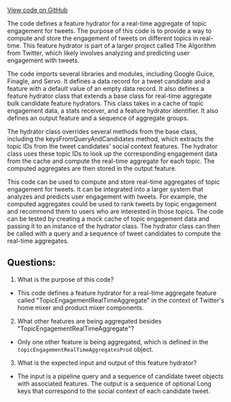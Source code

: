 [View code on GitHub](https://github.com/misbahsy/the-algorithm/home-mixer/server/src/main/scala/com/twitter/home_mixer/functional_component/feature_hydrator/real_time_aggregates/TopicEngagementRealTimeAggregateFeatureHydrator.scala)

The code defines a feature hydrator for a real-time aggregate of topic engagement for tweets. The purpose of this code is to provide a way to compute and store the engagement of tweets on different topics in real-time. This feature hydrator is part of a larger project called The Algorithm from Twitter, which likely involves analyzing and predicting user engagement with tweets.

The code imports several libraries and modules, including Google Guice, Finagle, and Servo. It defines a data record for a tweet candidate and a feature with a default value of an empty data record. It also defines a feature hydrator class that extends a base class for real-time aggregate bulk candidate feature hydrators. This class takes in a cache of topic engagement data, a stats receiver, and a feature hydrator identifier. It also defines an output feature and a sequence of aggregate groups.

The hydrator class overrides several methods from the base class, including the keysFromQueryAndCandidates method, which extracts the topic IDs from the tweet candidates' social context features. The hydrator class uses these topic IDs to look up the corresponding engagement data from the cache and compute the real-time aggregate for each topic. The computed aggregates are then stored in the output feature.

This code can be used to compute and store real-time aggregates of topic engagement for tweets. It can be integrated into a larger system that analyzes and predicts user engagement with tweets. For example, the computed aggregates could be used to rank tweets by topic engagement and recommend them to users who are interested in those topics. The code can be tested by creating a mock cache of topic engagement data and passing it to an instance of the hydrator class. The hydrator class can then be called with a query and a sequence of tweet candidates to compute the real-time aggregates.
## Questions: 
 1. What is the purpose of this code?
- This code defines a feature hydrator for a real-time aggregate feature called "TopicEngagementRealTimeAggregate" in the context of Twitter's home mixer and product mixer components.

2. What other features are being aggregated besides "TopicEngagementRealTimeAggregate"?
- Only one other feature is being aggregated, which is defined in the `topicEngagementRealTimeAggregatesProd` object.

3. What is the expected input and output of this feature hydrator?
- The input is a pipeline query and a sequence of candidate tweet objects with associated features. The output is a sequence of optional Long keys that correspond to the social context of each candidate tweet.